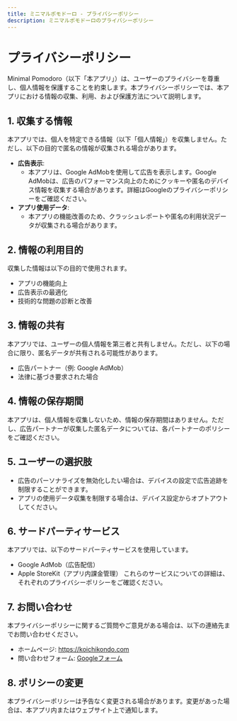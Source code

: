 ```yaml
---
title: ミニマルポモドーロ - プライバシーポリシー
description: ミニマルポモドーロのプライバシーポリシー
---
```

# プライバシーポリシー
Minimal Pomodoro（以下「本アプリ」）は、ユーザーのプライバシーを尊重し、個人情報を保護することを約束します。本プライバシーポリシーでは、本アプリにおける情報の収集、利用、および保護方法について説明します。
## 1. 収集する情報
本アプリでは、個人を特定できる情報（以下「個人情報」）を収集しません。ただし、以下の目的で匿名の情報が収集される場合があります。
- **広告表示**:
    - 本アプリは、Google AdMobを使用して広告を表示します。Google AdMobは、広告のパフォーマンス向上のためにクッキーや匿名のデバイス情報を収集する場合があります。詳細はGoogleのプライバシーポリシーをご確認ください。
- **アプリ使用データ**:
    - 本アプリの機能改善のため、クラッシュレポートや匿名の利用状況データが収集される場合があります。

## 2. 情報の利用目的
収集した情報は以下の目的で使用されます。
- アプリの機能向上
- 広告表示の最適化
- 技術的な問題の診断と改善
## 3. 情報の共有
本アプリでは、ユーザーの個人情報を第三者と共有しません。ただし、以下の場合に限り、匿名データが共有される可能性があります。
- 広告パートナー（例: Google AdMob）
- 法律に基づき要求された場合
## 4. 情報の保存期間
本アプリは、個人情報を収集しないため、情報の保存期間はありません。ただし、広告パートナーが収集した匿名データについては、各パートナーのポリシーをご確認ください。
## 5. ユーザーの選択肢
- 広告のパーソナライズを無効化したい場合は、デバイスの設定で広告追跡を制限することができます。
- アプリの使用データ収集を制限する場合は、デバイス設定からオプトアウトしてください。
## 6. サードパーティサービス
本アプリでは、以下のサードパーティサービスを使用しています。
- Google AdMob（広告配信）
- Apple StoreKit（アプリ内課金管理）
これらのサービスについての詳細は、それぞれのプライバシーポリシーをご確認ください。
## 7. お問い合わせ
本プライバシーポリシーに関するご質問やご意見がある場合は、以下の連絡先までお問い合わせください。
- ホームページ: https://koichikondo.com
- 問い合わせフォーム: [Googleフォーム](https://forms.gle/M5kwbKQJ5SQz1bKF9)
## 8. ポリシーの変更
本プライバシーポリシーは予告なく変更される場合があります。変更があった場合は、本アプリ内またはウェブサイト上で通知します。
